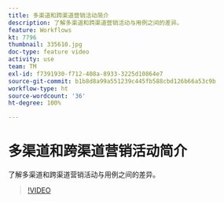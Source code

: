 ```yaml
---
title: 多渠道和跨渠道营销活动简介
description: 了解多渠道和跨渠道营销活动与用例之间的差异。
feature: Workflows
kt: 7796
thumbnail: 335610.jpg
doc-type: feature video
activity: use
team: TM
exl-id: f7391930-f712-408a-8933-3225d10864e7
source-git-commit: b1b8d8a99a551239c445fb588cbd126b66a53c9b
workflow-type: ht
source-wordcount: '36'
ht-degree: 100%

---
```


# 多渠道和跨渠道营销活动简介

了解多渠道和跨渠道营销活动与用例之间的差异。

>[!VIDEO](https://video.tv.adobe.com/v/335610?quality=12&learn=on)
